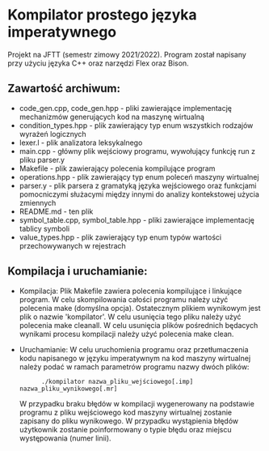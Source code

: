 # Kompilator prostego języka imperatywnego
Projekt na JFTT (semestr zimowy 2021/2022).
Program został napisany przy użyciu języka C++ oraz narzędzi Flex oraz Bison.

## Zawartość archiwum:
* code_gen.cpp, code_gen.hpp - pliki zawierające implementację mechanizmów generujących kod na maszynę wirtualną
* condition_types.hpp - plik zawierający typ enum wszystkich rodzajów wyrażeń logicznych
* lexer.l - plik analizatora leksykalnego
* main.cpp - główny plik wejściowy programu, wywołujący funkcję run z pliku parser.y
* Makefile - plik zawierający polecenia kompilujące program
* operations.hpp - plik zawierający typ enum poleceń maszyny wirtualnej
* parser.y - plik parsera z gramatyką języka wejściowego oraz funkcjami pomocniczymi służacymi między innymi do analizy kontekstowej użycia zmiennych
* README.md - ten plik
* symbol_table.cpp, symbol_table.hpp - pliki zawierające implementację tablicy symboli
* value_types.hpp - plik zawierający typ enum typów wartości przechowywanych w rejestrach

## Kompilacja i uruchamianie:
* Kompilacja:
    Plik Makefile zawiera polecenia kompilujące i linkujące program. W celu skompilowania całości
    programu należy użyć polecenia make (domyślna opcja). Ostatecznym plikiem wynikowym jest plik
    o nazwie 'kompilator'. W celu usunięcia tego pliku należy użyć polecenia make cleanall.
    W celu usunięcia plików pośrednich będacych wynikami procesu kompilacji należy użyć polecenia
    make clean.

* Uruchamianie:
    W celu uruchomienia programu oraz przetłumaczenia kodu napisanego w języku imperatywnym na
    kod maszyny wirtualnej należy podać w ramach parametrów programu nazwy dwóch plików:

            ./kompilator nazwa_pliku_wejściowego[.imp] nazwa_pliku_wynikowego[.mr]

    W przypadku braku błędów w kompilacji wygenerowany na podstawie programu z pliku wejściowego
    kod maszyny wirtualnej zostanie zapisany do pliku wynikowego. W przypadku wystąpienia błędów
    użytkownik zostanie poinformowany o typie błędu oraz miejscu występowania (numer linii).
